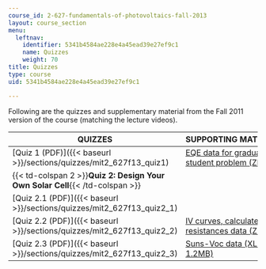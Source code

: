 ```yaml
---
course_id: 2-627-fundamentals-of-photovoltaics-fall-2013
layout: course_section
menu:
  leftnav:
    identifier: 5341b4584ae228e4a45ead39e27ef9c1
    name: Quizzes
    weight: 70
title: Quizzes
type: course
uid: 5341b4584ae228e4a45ead39e27ef9c1

---
```


Following are the quizzes and supplementary material from the Fall 2011 version of the course (matching the lecture videos).

| QUIZZES | SUPPORTING MATERIALS |
| --- | --- |
| [Quiz 1 (PDF)]({{< baseurl >}}/sections/quizzes/mit2_627f13_quiz1) | [EQE data for graduate student problem (ZIP)](/coursemedia/2-627-fundamentals-of-photovoltaics-fall-2013/00868bf336ddea35fce09d476cf39d00_Quiz1data.zip) |
| {{< td-colspan 2 >}}**Quiz 2: Design Your Own Solar Cell**{{< /td-colspan >}} ||
| [Quiz 2.1 (PDF)]({{< baseurl >}}/sections/quizzes/mit2_627f13_quiz2_1) | &nbsp; |
| [Quiz 2.2 (PDF)]({{< baseurl >}}/sections/quizzes/mit2_627f13_quiz2_2) | [IV curves, calculated resistances data (ZIP)](/coursemedia/2-627-fundamentals-of-photovoltaics-fall-2013/dbbd3856b03338e648ffa293b3066884_Quiz2_2data.zip) |
| [Quiz 2.3 (PDF)]({{< baseurl >}}/sections/quizzes/mit2_627f13_quiz2_3) | [Suns-Voc data (XLS - 1.2MB)](/coursemedia/2-627-fundamentals-of-photovoltaics-fall-2013/1c53bda05989ad1a4dc83939c197ccdf_Quiz2_3.xlsx)